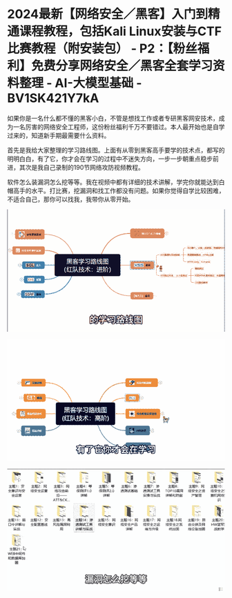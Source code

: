 # 2024最新【网络安全／黑客】入门到精通课程教程，包括Kali Linux安装与CTF比赛教程（附安装包） - P2：【粉丝福利】免费分享网络安全／黑客全套学习资料整理 - AI-大模型基础 - BV1SK421Y7kA

如果你是一名什么都不懂的黑客小白，不管是想找工作或者专研黑客网安技术，成为一名厉害的网络安全工程师，这份粉丝福利千万不要错过。本人最开始也是自学过来的，知道新手期最需要什么资料。

首先是我给大家整理的学习路线图。上面有从零到黑客高手要学的技术点，都写的明明白白，有了它，你才会在学习的过程中不迷失方向，一步一步朝重点稳步前进，其次是我自己录制的190节网络攻防视频教程。

软件怎么装漏洞怎么挖等等。我在视频中都有详细的技术讲解，学完你就能达到白帽高手的水平。打比赛，挖漏洞和找工作都没有问题。如果你觉得自学比较困难，不适合自己，那你可以找我，我带你从零开始。



![](img/5484ca7c8912def932179624db13b81b_1.png)

![](img/5484ca7c8912def932179624db13b81b_2.png)

![](img/5484ca7c8912def932179624db13b81b_3.png)